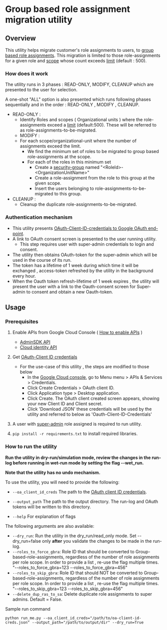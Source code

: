 # Group based role assignment migration utility

## Overview

This utility helps migrate customer's role assignments to users, to
[group based role assignments](https://support.google.com/a/users/answer/10385278).
This migration is limited to those role-assignments for a given role and
[scope](https://developers.google.com/admin-sdk/directory/reference/rest/v1/roleAssignments#resource:-roleassignment)
whose count exceeds [limit](https://support.google.com/a/answer/9807615)
(default : 500).

### How does it work

The utility runs in 3 phases : READ-ONLY, MODIFY, CLEANUP which are presented to
the user for selection.

A one-shot "ALL" option is also presented which runs following phases
sequentially and in the order : READ-ONLY , MODIFY , CLEANUP.

*   READ-ONLY :
    *   Identify Roles and scopes ( Organizational units ) where the
        role-assignments exceed a
        [limit](https://support.google.com/a/answer/9807615) (default:500).
        These will be referred to as role-assignments-to-be-migrated.
    *   MODIFY :
    *   For each scope/organizational-unit where the number of assignments
        exceed the limit.
        *   We find the minimum set of roles to be migrated to group based
            role-assignments at the scope.
        *   For each of the roles in this minimum set
            *   Create a
                [security-group](https://support.google.com/a/answer/10607394?hl=en)
                named "\<RoleId>-\<OrganizationUnitName>"
            *   Create a role-assignment from the role to this group at the
                given scope.
            *   Insert the users belonging to role-assignments-to-be-migrated to
                this group.
*   CLEANUP :
    *   Cleanup the duplicate role-assignments-to-be-migrated.

### Authentication mechanism

*   This utility presents
    [OAuth-Client-ID-credentials to Google OAuth end-point](https://developers.google.com/workspace/guides/auth-overview#process_overview).
*   A link to OAuth consent screen is presented to the user running utility.
    *   This step requires user with super-admin credentials to login and
        consent.
*   The utility then obtains OAuth-token for the super-admin which will be used
    in the course of its run.
*   The token has a lifetime of 1 week during which time it will be exchanged ,
    access-token refreshed by the utility in the background every hour.
*   When the Oauth token refresh-lifetime of 1 week expires , the utility will
    present the user with a link to the Oauth-consent screen for Super-admin to
    consent and obtain a new Oauth-token.

## Usage

### Prerequisites

<a id="pre-req-client-id"></a>

1.  Enable APIs from Google Cloud Console (
    [How to enable APIs](https://cloud.google.com/apis/docs/getting-started#enabling_apis)
    )

    *   [ AdminSDK API ](https://console.cloud.google.com/apis/api/admin.googleapis.com)
    *   [ Cloud identity API ](https://console.cloud.google.com/apis/library/cloudidentity.googleapis.com)

2.  Get
    [ OAuth-Client ID credentials ](https://developers.google.com/workspace/guides/create-credentials#oauth-client-id)

    *   For the use-case of this utility , the steps are modified to those below
        *   In the
            [Google Cloud console](https://console.cloud.google.com/apis/credentials),
            go to Menu menu > APIs & Services > Credentials.
        *   Click Create Credentials > OAuth client ID.
        *   Click Application type > Desktop application.
        *   Click Create. The OAuth client created screen appears, showing your
            new Client ID and Client secret.
        *   Click 'Download JSON' these credentials will be used by the utility
            and referred to below as 'Oauth-Client-ID-Credentials'

3.  A user with [super-admin](https://support.google.com/a/answer/2405986?hl=en)
    role assigned is required to run utility.

4.  `pip install -r requirements.txt` to install required libraries.

### How to run the utility

**Run the utility in dry-run/simulation mode, review the changes in the run-log
before running in wet-run mode by setting the flag --wet_run.**

**Note that the utility has no undo mechanism.**

To use the utility, you will need to provide the following:

*   `--oa_client_id_creds` The path to the
    [OAuth client ID credentials](#pre-req-client-id).
*   `--output_path` The path to the output directory. The run-log and OAuth
    tokens will be written to this directory.

*   `--help` For explanation of flags

The following arguments are also available:

*   `--dry_run`: Run the utility in the dry_run/read_only mode. Set
    --dry_run=false only **after** you validate the changes to be made in the
    run-log.
*   `--roles_to_force_gbra`: Role ID that should be converted to
    Group-based-role-assignments, regardless of the number of role assignments
    per role scope. In order to provide a list , re-use the flag multiple times.
    "--roles_to_force_gbra=123 --roles_to_force_gbra=456"
*   `--roles_to_skip_gbra`: Role ID that should NOT be converted to
    Group-based-role-assignments, regardless of the number of role assignments
    per role scope. In order to provide a list , re-use the flag multiple times.
    "--roles_to_skip_gbra=123 --roles_to_skip_gbra=456"
*   `--delete_dup_ras_to_sa`: Delete duplicate role assignments to super admins.
    Default = False.

Sample run command

`python run_me.py --oa_client_id_creds="/path/to/oa-client-id-creds.json"
--output_path="/path/to/output/dir" --dry_run=True`
